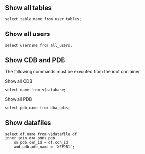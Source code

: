 ## Show all tables
```
select table_name from user_tables;
```

## Show all users
```
select username from all_users;
```

## Show CDB and PDB

The following commands must be executed from the root container

Show all CDB
```
select name from v$database;
```
Show all PDB
```
select pdb_name from dba_pdbs;
```

## Show datafiles

```
select df.name from v$datafile df
inner join dba_pdbs pdb
    on pdb.con_id = df.con_id
    and pdb.pdb_name = 'XEPDB1';
```


